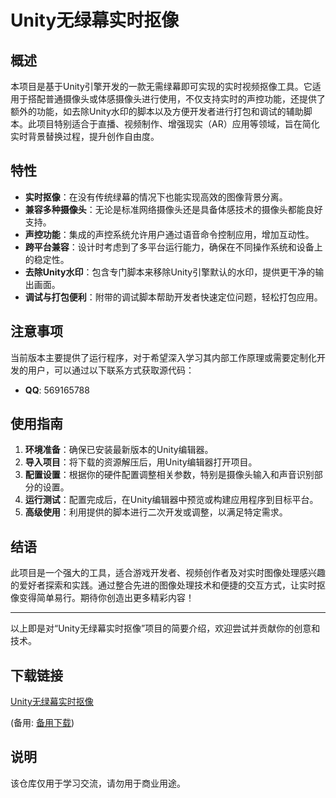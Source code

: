 # Unity无绿幕实时抠像

## 概述

本项目是基于Unity引擎开发的一款无需绿幕即可实现的实时视频抠像工具。它适用于搭配普通摄像头或体感摄像头进行使用，不仅支持实时的声控功能，还提供了额外的功能，如去除Unity水印的脚本以及方便开发者进行打包和调试的辅助脚本。此项目特别适合于直播、视频制作、增强现实（AR）应用等领域，旨在简化实时背景替换过程，提升创作自由度。

## 特性

- **实时抠像**：在没有传统绿幕的情况下也能实现高效的图像背景分离。
- **兼容多种摄像头**：无论是标准网络摄像头还是具备体感技术的摄像头都能良好支持。
- **声控功能**：集成的声控系统允许用户通过语音命令控制应用，增加互动性。
- **跨平台兼容**：设计时考虑到了多平台运行能力，确保在不同操作系统和设备上的稳定性。
- **去除Unity水印**：包含专门脚本来移除Unity引擎默认的水印，提供更干净的输出画面。
- **调试与打包便利**：附带的调试脚本帮助开发者快速定位问题，轻松打包应用。

## 注意事项

当前版本主要提供了运行程序，对于希望深入学习其内部工作原理或需要定制化开发的用户，可以通过以下联系方式获取源代码：

- **QQ**: 569165788

## 使用指南

1. **环境准备**：确保已安装最新版本的Unity编辑器。
2. **导入项目**：将下载的资源解压后，用Unity编辑器打开项目。
3. **配置设置**：根据你的硬件配置调整相关参数，特别是摄像头输入和声音识别部分的设置。
4. **运行测试**：配置完成后，在Unity编辑器中预览或构建应用程序到目标平台。
5. **高级使用**：利用提供的脚本进行二次开发或调整，以满足特定需求。

## 结语

此项目是一个强大的工具，适合游戏开发者、视频创作者及对实时图像处理感兴趣的爱好者探索和实践。通过整合先进的图像处理技术和便捷的交互方式，让实时抠像变得简单易行。期待你创造出更多精彩内容！

---

以上即是对“Unity无绿幕实时抠像”项目的简要介绍，欢迎尝试并贡献你的创意和技术。

## 下载链接
[Unity无绿幕实时抠像](https://pan.quark.cn/s/150e38dabb49) 

(备用: [备用下载](https://pan.baidu.com/s/1T0v8zFlIQ71jzWZhQP_UEg?pwd=1234))

## 说明

该仓库仅用于学习交流，请勿用于商业用途。
